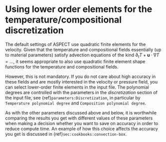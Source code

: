 # Using lower order elements for the temperature/compositional discretization

The default settings of ASPECT use quadratic
finite elements for the velocity. Given that the temperature and compositional
fields essentially (up to material parameters) satisfy advection equations of
the kind $\partial_t T +
\mathbf u \cdot \nabla T = \ldots$, it seems appropriate to also use quadratic
finite element shape functions for the temperature and compositional fields.

However, this is not mandatory. If you do not care about high accuracy in
these fields and are mostly interested in the velocity or pressure field, you
can select lower-order finite elements in the input file. The polynomial
degrees are controlled with the parameters in the *discretization* section of
the input file, see {ref}`parameters:Discretization`, in
particular by `Temperature polynomial degree` and
`Composition polynomial degree`.

As with the other parameters discussed above and below, it is worthwhile
comparing the results you get with different values of these parameters when
making a decision whether you want to save on accuracy in order to reduce
compute time. An example of how this choice affects the accuracy you get is
discussed in {ref}`sec:cookbooks:convection-box`.
